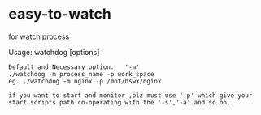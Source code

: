 # easy-to-watch
for watch process

Usage: 
watchdog [options] 

    Default and Necessary option:   '-m'
    ./watchdog -m process_name -p work_space
    eg. ./watchdog -m nginx -p /mnt/hswx/nginx
    
    if you want to start and monitor ,plz must use '-p' which give your
    start scripts path co-operating with the '-s','-a' and so on.
